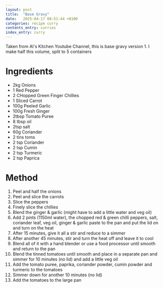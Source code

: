 ```yaml
---
layout: post
title:  "Base Gravy"
date:   2025-04-17 08:51:44 +0100
categories: recipe curry
contents_entry: curries
index_entry: curry
---
```


Taken from Al's Kitchen Youtube Channel, this is base gravy version 1.
I make half this volume, split to 5 containers

# Ingredients

- 2kg Onions
- 1 Red Pepper
- 2 CHopped Green Finger Chillies
- 1 Sliced Carrot
- 100g Peeled Garlic
- 100g Fresh Ginger
- 2tbsp Tomato Puree
- 8 tbsp oil
- 2tsp salt
- 60g Coriander
- 2 tins toms
- 2 tsp Coriander
- 2 tsp Cumin
- 2 tsp Turmeric
- 2 tsp Paprica

# Method

1. Peel and half the onions
1. Peel and slice the carrots
1. Slice the peppers
1. Finely slice the chillies
5. Blend the ginger & garlic (might have to add a little water and veg oil)  
6. Add 2 pints (1150ml water), the chopped red & green chilli peppers, salt, coriander leaf, veg oil, ginger & garlic paste to the pan and put the lid on and turn on the heat  
7. After 15 minutes, give it all a stir and reduce to a simmer  
8. After another 45 minutes, stir and turn the heat off and leave it to cool  
9. Blend all of it with a hand blender or use a food processor until smooth and return to the pan  
10. Blend the tinned tomatoes until smooth and place in a separate pan and simmer for 10 minutes (no lid) and add a little veg oil  
11. Add the tomato puree, paprika, coriander powder, cumin powder and turmeric to the tomatoes  
12. Simmer down for another 10 minutes (no lid)  
13. Add the tomatoes to the large pan  

